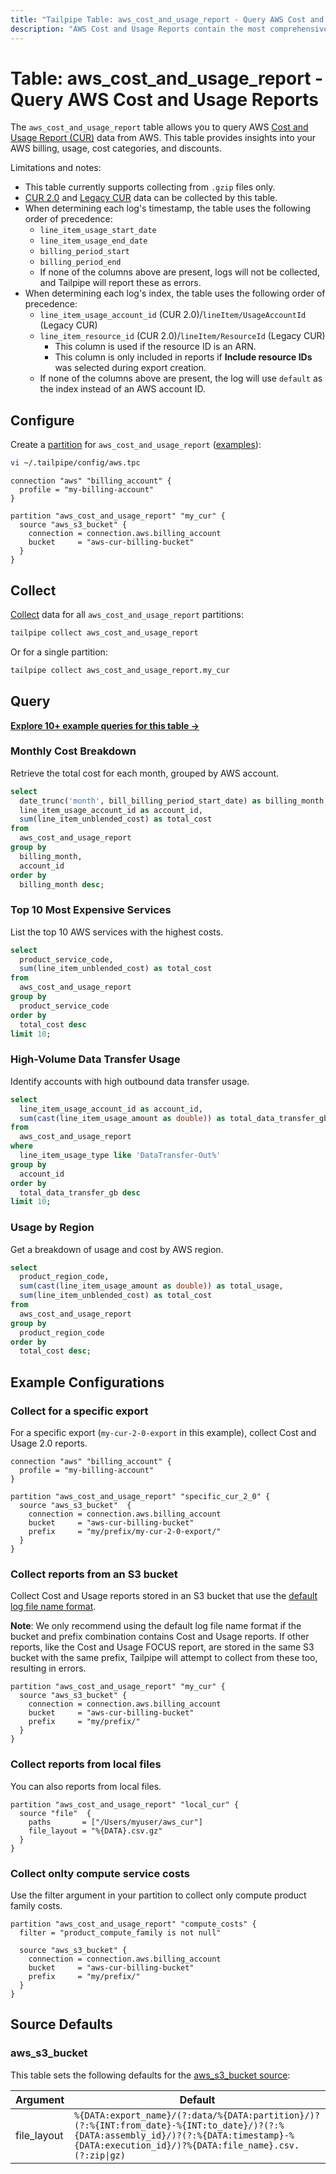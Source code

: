 ```yaml
---
title: "Tailpipe Table: aws_cost_and_usage_report - Query AWS Cost and Usage Reports"
description: "AWS Cost and Usage Reports contain the most comprehensive set of cost and usage data available for your AWS account."
---
```

# Table: aws_cost_and_usage_report - Query AWS Cost and Usage Reports

The `aws_cost_and_usage_report` table allows you to query AWS [Cost and Usage Report (CUR)](https://docs.aws.amazon.com/cur/latest/userguide/table-dictionary-cur2.html) data from AWS. This table provides insights into your AWS billing, usage, cost categories, and discounts.

Limitations and notes:
- This table currently supports collecting from `.gzip` files only.
- [CUR 2.0](https://docs.aws.amazon.com/cur/latest/userguide/table-dictionary-cur2.html) and [Legacy CUR](https://docs.aws.amazon.com/cur/latest/userguide/what-is-cur.html) data can be collected by this table.
- When determining each log's timestamp, the table uses the following order of precedence:
  - `line_item_usage_start_date`
  - `line_item_usage_end_date`
  - `billing_period_start`
  - `billing_period_end`
  - If none of the columns above are present, logs will not be collected, and Tailpipe will report these as errors.
- When determining each log's index, the table uses the following order of precedence:
  - `line_item_usage_account_id` (CUR 2.0)/`lineItem/UsageAccountId` (Legacy CUR)
  - `line_item_resource_id` (CUR 2.0)/`lineItem/ResourceId` (Legacy CUR)
    - This column is used if the resource ID is an ARN.
    - This column is only included in reports if **Include resource IDs** was selected during export creation.
  - If none of the columns above are present, the log will use `default` as the index instead of an AWS account ID.

## Configure

Create a [partition](https://tailpipe.io/docs/manage/partition) for `aws_cost_and_usage_report` ([examples](https://hub.tailpipe.io/plugins/turbot/aws/tables/aws_cost_and_usage_report#example-configurations)):

```sh
vi ~/.tailpipe/config/aws.tpc
```

```hcl
connection "aws" "billing_account" {
  profile = "my-billing-account"
}

partition "aws_cost_and_usage_report" "my_cur" {
  source "aws_s3_bucket" {
    connection = connection.aws.billing_account
    bucket     = "aws-cur-billing-bucket"
  }
}
```

## Collect

[Collect](https://tailpipe.io/docs/manage/collection) data for all `aws_cost_and_usage_report` partitions:

```sh
tailpipe collect aws_cost_and_usage_report
```

Or for a single partition:

```sh
tailpipe collect aws_cost_and_usage_report.my_cur
```

## Query

**[Explore 10+ example queries for this table →](https://hub.tailpipe.io/plugins/turbot/aws/queries/aws_cost_and_usage_report)**

### Monthly Cost Breakdown

Retrieve the total cost for each month, grouped by AWS account.

```sql
select
  date_trunc('month', bill_billing_period_start_date) as billing_month,
  line_item_usage_account_id as account_id,
  sum(line_item_unblended_cost) as total_cost
from
  aws_cost_and_usage_report
group by
  billing_month,
  account_id
order by
  billing_month desc;
```

### Top 10 Most Expensive Services

List the top 10 AWS services with the highest costs.

```sql
select
  product_service_code,
  sum(line_item_unblended_cost) as total_cost
from
  aws_cost_and_usage_report
group by
  product_service_code
order by
  total_cost desc
limit 10;
```

### High-Volume Data Transfer Usage

Identify accounts with high outbound data transfer usage.

```sql
select
  line_item_usage_account_id as account_id,
  sum(cast(line_item_usage_amount as double)) as total_data_transfer_gb
from
  aws_cost_and_usage_report
where
  line_item_usage_type like 'DataTransfer-Out%'
group by
  account_id
order by
  total_data_transfer_gb desc
limit 10;
```

### Usage by Region

Get a breakdown of usage and cost by AWS region.

```sql
select
  product_region_code,
  sum(cast(line_item_usage_amount as double)) as total_usage,
  sum(line_item_unblended_cost) as total_cost
from
  aws_cost_and_usage_report
group by
  product_region_code
order by
  total_cost desc;
```

## Example Configurations

### Collect for a specific export

For a specific export (`my-cur-2-0-export` in this example), collect Cost and Usage 2.0 reports.

```hcl
connection "aws" "billing_account" {
  profile = "my-billing-account"
}

partition "aws_cost_and_usage_report" "specific_cur_2_0" {
  source "aws_s3_bucket"  {
    connection = connection.aws.billing_account
    bucket     = "aws-cur-billing-bucket"
    prefix     = "my/prefix/my-cur-2-0-export/"
  }
}
```

### Collect reports from an S3 bucket

Collect Cost and Usage reports stored in an S3 bucket that use the [default log file name format](https://docs.aws.amazon.com/cur/latest/userguide/dataexports-export-delivery.html).

**Note**: We only recommend using the default log file name format if the bucket and prefix combination contains Cost and Usage reports. If other reports, like the Cost and Usage FOCUS report, are stored in the same S3 bucket with the same prefix, Tailpipe will attempt to collect from these too, resulting in errors.

```hcl
partition "aws_cost_and_usage_report" "my_cur" {
  source "aws_s3_bucket" {
    connection = connection.aws.billing_account
    bucket     = "aws-cur-billing-bucket"
    prefix     = "my/prefix/"
  }
}
```

### Collect reports from local files

You can also reports from local files.

```hcl
partition "aws_cost_and_usage_report" "local_cur" {
  source "file"  {
    paths       = ["/Users/myuser/aws_cur"]
    file_layout = "%{DATA}.csv.gz"
  }
}
```

### Collect onlty compute service costs

Use the filter argument in your partition to collect only compute product family costs.

```hcl
partition "aws_cost_and_usage_report" "compute_costs" {
  filter = "product_compute_family is not null"

  source "aws_s3_bucket" {
    connection = connection.aws.billing_account
    bucket     = "aws-cur-billing-bucket"
    prefix     = "my/prefix/"
  }
}
```

## Source Defaults

### aws_s3_bucket

This table sets the following defaults for the [aws_s3_bucket source](https://hub.tailpipe.io/plugins/turbot/aws/sources/aws_s3_bucket#arguments):

| Argument      | Default |
|--------------|---------|
| file_layout  | `%{DATA:export_name}/(?:data/%{DATA:partition}/)?(?:%{INT:from_date}-%{INT:to_date}/)?(?:%{DATA:assembly_id}/)?(?:%{DATA:timestamp}-%{DATA:execution_id}/)?%{DATA:file_name}.csv.(?:zip\|gz)` |
